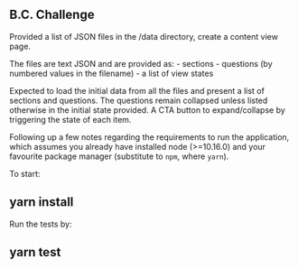 
  ## B.C. Challenge

  Provided a list of JSON files in the /data directory, create a content view page.
  
  The files are text JSON and are provided as:
    - sections
    - questions (by numbered values in the filename)
    - a list of view states
  
  Expected to load the initial data from all the files and present a list of sections and questions.
  The questions remain collapsed unless listed otherwise in the initial state provided.
  A CTA button to expand/collapse by triggering the state of each item.

  Following up a few notes regarding the requirements to run the application, which assumes you already
  have installed node (>=10.16.0) and your favourite package manager (substitute to `npm`, where `yarn`).

  To start:

  ## yarn install

  Run the tests by:

  ## yarn test

